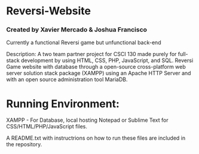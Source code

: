 # Reversi-Website

### Created by Xavier Mercado & Joshua Francisco

Currently a functional Reversi game but unfunctional back-end 

Description: A two team partner project for CSCI 130 made purely for full-stack development by using HTML, CSS, PHP, JavaScript, and SQL. Reversi Game website with database through a open-source cross-platform web server solution stack package (XAMPP) using an Apache HTTP Server and with an open source administration tool MariaDB. 

# Running Environment: 
XAMPP - For Database, local hosting
Notepad or Sublime Text for CSS/HTML/PHP/JavaScript files.

A README.txt with instructrions on how to run these files are included in the repository.


